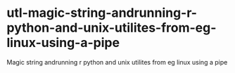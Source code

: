 # utl-magic-string-andrunning-r-python-and-unix-utilites-from-eg-linux-using-a-pipe
Magic string andrunning r python and unix utilites from eg linux using a pipe
